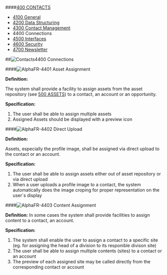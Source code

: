 ####[400 CONTACTS](https://github.com/massiveart/sulu-docs/tree/master/system-requirements/400-contacts "400 CONTACTS")

* [4100 General](https://github.com/massiveart/sulu-docs/tree/master/system-requirements/400-contacts/general.md "4100 General")
* [4200 Data Structuring](https://github.com/massiveart/sulu-docs/tree/master/system-requirements/400-contacts/data-structuring.md "4200 Data Structuring")
* [4300 Contact Management](https://github.com/massiveart/sulu-docs/tree/master/system-requirements/400-contacts/contact-management.md "4300 Contact Management")
* 4400 Connections
* [4500 Interfaces](https://github.com/massiveart/sulu-docs/tree/master/system-requirements/400-contacts/interfaces.md "4500 Interfaces")
* [4600 Security](https://github.com/massiveart/sulu-docs/tree/master/system-requirements/400-contacts/security.md "4600 Security")
* [4700 Newsletter](https://github.com/massiveart/sulu-docs/tree/master/system-requirements/400-contacts/newsletter.md "4700 Newsletter")

##![Contacts](https://raw.github.com/massiveart/sulu-docs/master/system-requirements/images/contacts.png)4400 Connections

####![Alpha](https://raw.github.com/massiveart/sulu-docs/master/system-requirements/images/alpha.png)FR-4401 Asset Assignment

**Definition:**

The system shall provide a facility to assign assets from the asset repository (see [500 ASSETS](https://github.com/massiveart/sulu-docs/tree/master/system-requirements/500-assets/ "500 ASSETS")) to a contact, an account or an opportunity.

**Specification:**

1. The user shall be able to assign multiple assets
1. Assigned Assets should be displayed with a preview icon

####![Alpha](https://raw.github.com/massiveart/sulu-docs/master/system-requirements/images/alpha.png)FR-4402 Direct Upload

**Definition:**

Assets, especially the profile image, shall be assigned via direct upload to the contact or an account.

**Specification:**

1. The user shall be able to assign assets either out of asset repository or via direct upload
1. When a user uploads a profile image to a contact, the system automatically does the image croping for proper representation on the user´s display 

####![Alpha](https://raw.github.com/massiveart/sulu-docs/master/system-requirements/images/alpha.png)FR-4403 Content Assignment

**Definition:**
In some cases the system shall provide facilities to assign content to a contact, an account.

**Specification:**

1. The system shall enable the user to assign a contact to a specific site (eg. for assigning the head of a division to its responible divison site) 
1. The user shall be able to assign multiple contents (sites) to a contact or an account
1. The preview of each assigned site may be called directly from the corresponding contact or account